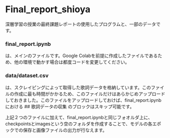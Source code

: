 # Final_report_shioya
深層学習の授業の最終課題レポートの使用したプログラムと、一部のデータです。

### final_report.ipynb
は、メインのファイルです。Google Colabを前提に作成したファイルであるため、他の環境で動かす場合は都度コードを変更してください。

### data/dataset.csv
は、スクレイピングによって取得した歌詞データを格納しています。このファイルの作成に最も時間がかかるため、このファイルだけはあらかじめアップロードしておきました。このファイルをアップロードしておけば、final_report.ipynbにおける ## 歌詞データの収集 のブロックはスキップ可能です。

上記２つのファイルに加えて、final_report.ipynbと同じフォオルダ上に、checkpointsとimagesという空のフォルダを作成することで、モデルの各エポックでの保存と画像ファイルの出力が行なえます。
